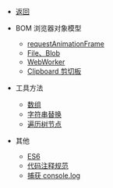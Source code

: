 - [返回](docs/_get_start/ "返回")

- BOM 浏览器对象模型
  - [requestAnimationFrame](docs/JavaScript高级/01.BOM_浏览器对象模型/01.requestAnimationFrame "requestAnimationFrame")
  - [File、Blob](docs/JavaScript高级/01.BOM_浏览器对象模型/02.File、Blob "File、Blob")
  - [WebWorker](docs/JavaScript高级/01.BOM_浏览器对象模型/03.WebWorker "WebWorker")
  - [Clipboard 剪切板](docs/JavaScript高级/01.BOM_浏览器对象模型/04.Clipboard_剪切板 "Clipboard 剪切板")

- 工具方法
  - [数组](docs/JavaScript高级/02.工具方法/01.数组 "数组")
  - [字符串替换](docs/JavaScript高级/02.工具方法/字符串替换 "字符串替换")
  - [遍历树节点](docs/JavaScript高级/02.工具方法/遍历树节点 "遍历树节点")

- 其他
  - [ES6](docs/JavaScript高级/03.其他/ES6 "ES6")
  - [代码注释规范](docs/JavaScript高级/03.其他/代码注释规范 "代码注释规范")
  - [捕获 console.log](docs/JavaScript高级/03.其他/捕获_console.log "捕获 console.log")
